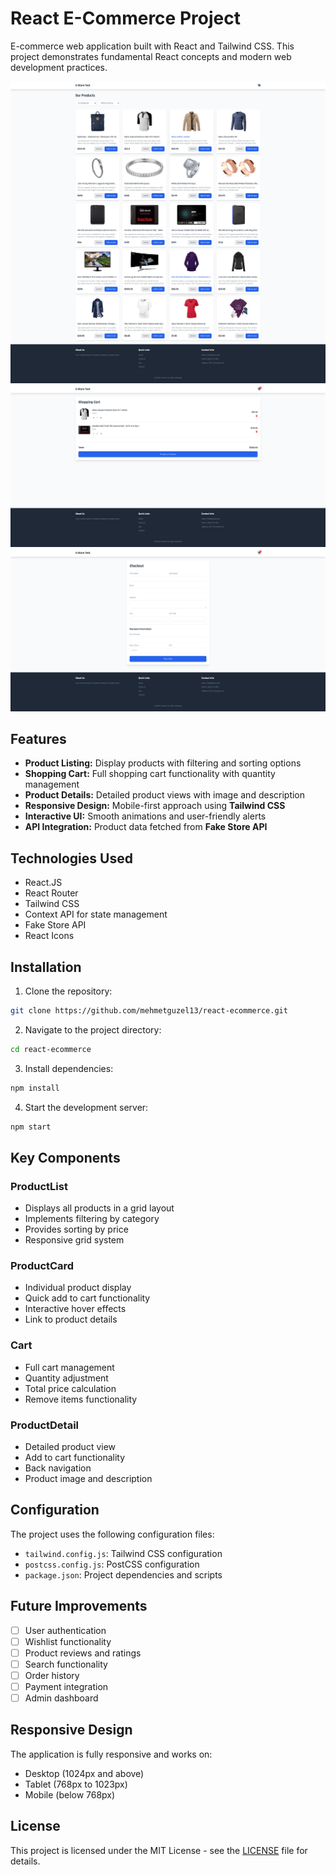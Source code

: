 # React E-Commerce Project

E-commerce web application built with React and Tailwind CSS. This project demonstrates fundamental React concepts and modern web development practices.

![image-3](image-3.png)
![image](image-1.png)
![image-2](image-2.png)


## Features

- **Product Listing:** Display products with filtering and sorting options
- **Shopping Cart:** Full shopping cart functionality with quantity management
- **Product Details:** Detailed product views with image and description
- **Responsive Design:** Mobile-first approach using **Tailwind CSS**
- **Interactive UI:** Smooth animations and user-friendly alerts
- **API Integration:** Product data fetched from **Fake Store API**

## Technologies Used
- React.JS
- React Router
- Tailwind CSS
- Context API for state management
- Fake Store API
- React Icons

## Installation

1. Clone the repository:
```bash
git clone https://github.com/mehmetguzel13/react-ecommerce.git
```

2. Navigate to the project directory:
```bash
cd react-ecommerce
```

3. Install dependencies:
```bash
npm install
```

4. Start the development server:
```bash
npm start
```

## Key Components

### ProductList
- Displays all products in a grid layout
- Implements filtering by category
- Provides sorting by price
- Responsive grid system

### ProductCard
- Individual product display
- Quick add to cart functionality
- Interactive hover effects
- Link to product details

### Cart
- Full cart management
- Quantity adjustment
- Total price calculation
- Remove items functionality

### ProductDetail
- Detailed product view
- Add to cart functionality
- Back navigation
- Product image and description

## Configuration

The project uses the following configuration files:

- `tailwind.config.js`: Tailwind CSS configuration
- `postcss.config.js`: PostCSS configuration
- `package.json`: Project dependencies and scripts

## Future Improvements

- [ ] User authentication
- [ ] Wishlist functionality
- [ ] Product reviews and ratings
- [ ] Search functionality
- [ ] Order history
- [ ] Payment integration
- [ ] Admin dashboard

## Responsive Design

The application is fully responsive and works on:
- Desktop (1024px and above)
- Tablet (768px to 1023px)
- Mobile (below 768px)

## License

This project is licensed under the MIT License - see the [LICENSE](LICENSE) file for details.
